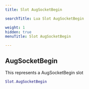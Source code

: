 ```yaml
---
title: Slot AugSocketBegin

searchTitle: Lua Slot AugSocketBegin

weight: 1
hidden: true
menuTitle: Slot AugSocketBegin

---
```

## AugSocketBegin


This represents a AugSocketBegin
 slot
```lua
Slot.AugSocketBegin

```